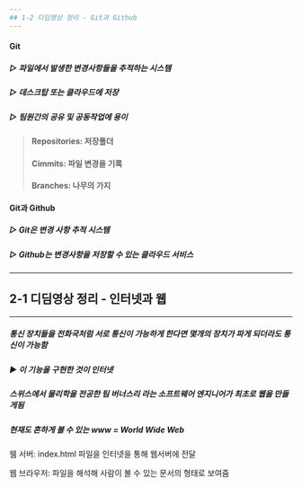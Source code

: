```yaml
---
## 1-2 디딤영상 정리 - Git과 Github
---
```

#### Git 
##### ▷ 파일에서 발생한 변경사항들을 추적하는 시스템 
##### ▷ 데스크탑 또는 클라우드에 저장
##### ▷ 팀원간의 공유 및 공동작업에 용이

> #### Repositories: 저장폴더
> #### Cimmits: 파일 변경을 기록
> #### Branches: 나무의 가지

#### Git과 Github
##### ▷ Git은 변경 사항 추적 시스템
##### ▷ Github는 변경사항을 저장할 수 있는 클라우드 서비스

---

## 2-1 디딤영상 정리 - 인터넷과 웹
---
##### 통신 장치들을 전화국처럼 서로 통신이 가능하게 한다면 몇개의 장치가 파게 되더라도 통신이 가능함
##### ▶︎ 이 기능을 구현한 것이 인터넷
##### 스위스에서 물리학을 전공한 팀 버너스리 라는 소프트웨어 엔지니어가 최초로 웹을 만들게됨
##### 현재도 흔하게 볼 수 있는 www = World Wide Web

웸 서버: index.html 파일을 인터넷을 통해 웹서버에 전달

웹 브라우저: 파일을 해석해 사람이 볼 수 있는 문서의 형태로 보여줌
